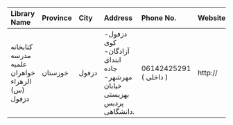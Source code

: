 | Library Name                                   | Province   | City   | Address                                                                | Phone No.              | Website   |
|:-----------------------------------------------|:-----------|:-------|:-----------------------------------------------------------------------|:-----------------------|:----------|
| کتابخانه مدرسه علمیه خواهران الزهراء (س) دزفول | خوزستان    | دزفول  | دزفول- كوی آزادگان- ابتدای جاده مهرشهر- خیابان بهزیستی پردیس دانشگاهی. | 06142425291 ( داخلی  ) | http://   |